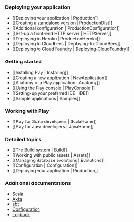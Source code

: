 ### Deploying your application

- [[Deploying your application | Production]]
- [[Creating a standalone version | ProductionDist]]
- [[Additional configuration | ProductionConfiguration]]
- [[Set-up a front-end HTTP server | HTTPServer]]
- [[Deploying to Heroku | ProductionHeroku]]
- [[Deploying to Cloudbees | Deploying-to-CloudBees]]
- [[Deploying to Cloud Foundry | Deploying-CloudFoundry]]

### Getting started

- [[Installing Play | Installing]]
- [[Creating a new application | NewApplication]]
- [[Anatomy of a Play application | Anatomy]]
- [[Using the Play console | PlayConsole ]]
- [[Setting-up your preferred IDE | IDE]]
- [[Sample applications | Samples]]

### Working with Play 
- [[Play for Scala developers | ScalaHome]]
- [[Play for Java developers | JavaHome]]

### Detailed topics

- [[The Build system | Build]]
- [[Working with public assets | Assets]]
- [[Managing database evolutions | Evolutions]]
- [[Configuration | Configuration]]
- [[Deploying your application | Production]]

### Additional documentations

- [Scala](http://docs.scala-lang.org/)
- [Akka](http://akka.io/docs/)
- [sbt](http://www.scala-sbt.org/learn.html)
- [Configuration](https://github.com/typesafehub/config)
- [Logback](http://logback.qos.ch/documentation.html)
